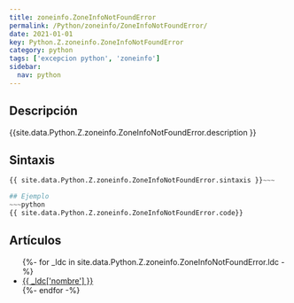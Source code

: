 ```yaml
---
title: zoneinfo.ZoneInfoNotFoundError
permalink: /Python/zoneinfo/ZoneInfoNotFoundError/
date: 2021-01-01
key: Python.Z.zoneinfo.ZoneInfoNotFoundError
category: python
tags: ['excepcion python', 'zoneinfo']
sidebar: 
  nav: python
---
```


## Descripción
{{site.data.Python.Z.zoneinfo.ZoneInfoNotFoundError.description }}

## Sintaxis
~~~python
{{ site.data.Python.Z.zoneinfo.ZoneInfoNotFoundError.sintaxis }}~~~

## Ejemplo
~~~python
{{ site.data.Python.Z.zoneinfo.ZoneInfoNotFoundError.code}}
~~~

## Artículos
<ul>
{%- for _ldc in site.data.Python.Z.zoneinfo.ZoneInfoNotFoundError.ldc -%}
   <li>
       <a href="{{_ldc['url'] }}">{{ _ldc['nombre'] }}</a>
   </li>
{%- endfor -%}
</ul>
